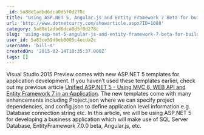```yaml
---
_id: 5a88e1adbd6dca0d5f0d278c
title: "Using ASP.NET 5, Angular.js and Entity Framework 7 Beta for building a Business Application "
url: 'http://www.dotnetcurry.com/showarticle.aspx?ID=1088'
category: 5a88e1adbd6dca0d5f0d278c
slug: 'using-asp-net-5-angular-js-and-entity-framework-7-beta-for-building-a-business-application'
user_id: 5a83ce59d6eb0005c4ecda2c
username: 'bill-s'
createdOn: '2015-02-14T10:35:37.000Z'
tags: []
---
```


Visual Studio 2015 Preview comes with new ASP.NET 5 templates for application development. If you haven’t used these templates earlier, check out my previous article <a href="http://www.dotnetcurry.com/showarticle.aspx?ID=1061">Unified ASP.NET 5 - Using MVC 6, WEB API and Entity Framework 7 in an Application</a>. The new templates come with many enhancements including Project.json where we can specify project dependencies, and config.json to define application level information e.g. Database connection string etc. In this article, we will be using ASP.NET 5 for developing a business application which will make use of SQL Server Database, EntityFramework 7.0.0 beta, Angular.js, etc.
